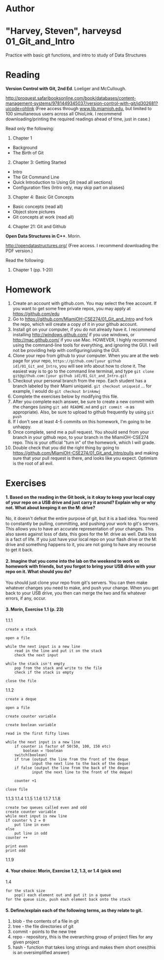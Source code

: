 Author
==========
"Harvey, Steven", harveysd
01_Git_and_Intro
================

Practice with basic git functions, and intro to study of Data Structures

Reading
=======

**Version Control with Git, 2nd Ed**. Loeliger and McCullough. 

http://proquest.safaribooksonline.com/book/databases/content-management-systems/9781449345037/version-control-with-git/id302681?uicode=ohlink (Free access through www.lib.miamioh.edu, but limited to 100 simultaneous users across all OhioLink. I recommend downloading/printing the required readings ahead of time, just in case.)

Read only the following:

1. Chapter 1
  * Background
  * The Birth of Git
2. Chapter 3: Getting Started
  * Intro
  * The Git Command Line
  * Quick Introduction to Using Git (read all sections)
  * Configuration files (Intro only, may skip part on aliases)
3. Chapter 4: Basic Git Concepts
  * Basic concepts (read all)
  * Object store pictures
  * Git concepts at work (read all)
4. Chapter 21: Git and Github

**Open Data Structures in C++**. Morin. 

http://opendatastructures.org/ (Free access. I recommend downloading the PDF version.)

Read the following:

1. Chapter 1 (pp. 1-20)

Homework
========

1. Create an account with github.com. You may select the free account. If you want to get some free private repos, you may apply at https://github.com/edu
2. Go to https://github.com/MiamiOH-CSE274/01_Git_and_Intro and fork the repo, which will create a copy of it in your github account.
3. Install git on your computer, if you do not already have it. I recommend installing http://windows.github.com/ if you use windows, or http://mac.github.com/ if you use Mac. HOWEVER, I highly recommend using the command-line tools for everything, and ignoring the GUI. I will not be providing help with configuring/using the GUI.
4. Clone your repo from github to your computer. When you are at the web page for your repo, `https://github.com/[your github id]/01_Git_and_Intro`, you will see info about how to clone it. The easiest way is to go to the command line terminal, and type `git clone git@github.com:[your github id]/01_Git_and_Intro.git`
5. Checkout your personal branch from the repo. Each student has a branch labeled by their Miami uniqueid. `git checkout uniqueid` ... for example, I would do `git checkout brinkmwj`
6. Complete the exercises below by modifying this file.
7. After you complete each answer, be sure to create a new commit with the changes (using `git add README.md` and `git commit -m` as appropriate). Also, be sure to upload to github frequently by using `git push`
8. If I don't see at least 4-5 commits on this homework, I'm going to be unhappy.
9. Once complete, send me a pull request. You should send from your branch in your github repo, to your branch in the MiamiOH-CSE274 repo. This is your official "turn in" of the homework, which I will grade.
10. Double check that you did the right thing by going to https://github.com/MiamiOH-CSE274/01_Git_and_Intro/pulls and making sure that your pull request is there, and looks like you expect. Optimism is the root of all evil.

Exercises
=========

#### 1. Based on the reading in the Git book, is it okay to keep your local copy of your repo on a USB drive and just carry it around? Explain why or why not. What about keeping it on the M: drive?

No, it doesn't defeat the entire purpose of git, but it is a bad idea. You need to constantly be pulling, committing, and pushing your work to git's servers. This allows you to have an accurate representation of your changes. This also saves against loss of data, this goes for the M: drive as well. Data loss is a fact of life. If you just have your local repo on your flash drive or the M: drive and something happens to it, you are not going to have any recourse to get it back.

#### 2. Imagine that you come into the lab on the weekend to work on homework with friends, but you forgot to bring your USB drive with your repo on it. What should you do?

You should just clone your repo from git's servers. You can then make whatever changes you need to make, and push your change. When you get back to your USB drive, you then can merge the two and fix whatever errors, if any, occur.

#### 3. Morin, Exercise 1.1 (p. 23)

1.1.1 
	
	create a stack
	
	open a file
	
	while the next input is a new line
		read in the line and put it on the stack
		check the next input
	
	while the stack isn't empty
		pop from the stack and write to the file
		check if the stack is empty
	
	close the file
	
1.1.2
	
	create a deque
	
	open a file
	
	create counter variable
	
	create boolean variable
	
	read in the first fifty lines
	
	while the next input is a new line
		if counter is factor of 50(50, 100, 150 etc)
			boolean = !boolean
		switch(boolean)
		if true (output the line from the front of the deque
				input the next line to the back of the deque)
		if false (output the line from the back of the deque
				input the next line to the front of the deque)
				
		counter +1	

	close file
	
1.1.3
1.1.4
1.1.5
1.1.6
1.1.7
1.1.8

	create two queues called even and odd
	create counter variable
	while next input is new line
	if counter % 2 = 0
		put line in even
	else 
		put line in odd
	counter ++
	
	print even
	print odd

1.1.9

#### 4. Your choice: Morin, Exercise 1.2, 1.3, or 1.4 (pick one)

1.4

	for the stack size
		pop() each element out and put it in a queue
	for the queue size, push each element back onto the stack

#### 5. Define/explain each of the following terms, as they relate to git.

1. blob - the contents of a file in git
2. tree - the file directories of git
3. commit - points to the new tree
4. repo - repository, this is the overarching group of project files for any given project
5. hash - function that takes long strings and makes them short ones(this is an oversimplified answer)